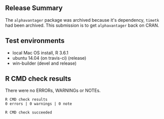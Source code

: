 ## Release Summary
The `alphavantager` package was archived because it's dependency, `timetk` had been archived. This submission is to get `alphavantager` back on CRAN. 


## Test environments
* local Mac OS install, R 3.6.1
* ubuntu 14.04 (on travis-ci) (release)
* win-builder (devel and release)

## R CMD check results
There were no ERRORs, WARNINGs or NOTEs.

    R CMD check results
    0 errors | 0 warnings | 0 note 

    R CMD check succeeded
